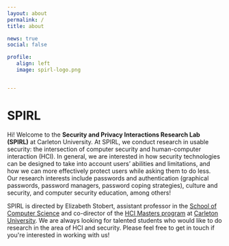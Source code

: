 ```yaml
---
layout: about
permalink: /
title: about 

news: true
social: false

profile:
   align: left
   image: spirl-logo.png


---
```

# SPIRL

Hi! Welcome to the **Security and Privacy Interactions Research Lab (SPIRL)** at Carleton University. At SPIRL, we conduct research in usable security: the intersection of computer security and human-computer interaction (HCI). In general, we are interested in how security technologies can be designed to take into account users’ abilities and limitations, and how we can more effectively protect users while asking them to do less. Our research interests include passwords and authentication (graphical passwords, password managers, password coping strategies), culture and security, and computer security education, among others!

SPIRL is directed by Elizabeth Stobert, assistant professor in the [School of Computer Science](https://scs.carleton.ca) and co-director of the [HCI Masters program](https://carleton.ca/hci/) at [Carleton University](https://www.carleton.ca). We are always looking for talented students who would like to do research in the area of HCI and security. Please feel free to get in touch if you're interested in working with us!



